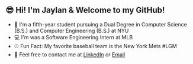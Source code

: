  ## :sunglasses: Hi! I'm Jaylan & Welcome to my GitHub!
 
 - :purple_heart: I'm a fifth-year student pursuing a Dual Degree in Computer Science (B.S.) and Computer Engineering (B.S.) at NYU
 - :computer: I'm was a Software Engineering Intern at MLB
 - :baseball: Fun Fact: My favorite baseball team is the New York Mets #LGM
 - :speech_balloon: Feel free to contact me at [LinkedIn](https://www.linkedin.com/in/jaylan-wu/) or [Email](jaylan.wu@nyu.edu)
